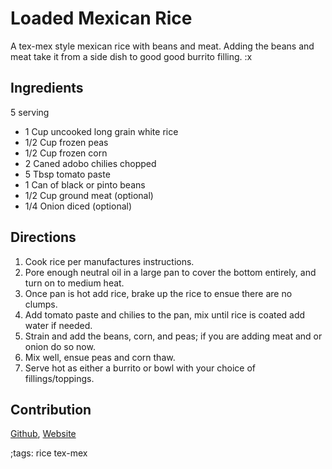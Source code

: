 # Loaded Mexican Rice

A tex-mex style mexican rice with beans and meat. Adding the beans and meat take it from a side
dish to good good burrito filling. :x

## Ingredients

5 serving

* 1 Cup uncooked long grain white rice
* 1/2 Cup frozen peas
* 1/2 Cup frozen corn
* 2 Caned adobo chilies chopped
* 5 Tbsp tomato paste
* 1 Can of black or pinto beans
* 1/2 Cup ground meat (optional)
* 1/4 Onion diced (optional)

## Directions

1. Cook rice per manufactures instructions.
2. Pore enough neutral oil in a large pan to cover the bottom entirely, and turn on to medium heat.
3. Once pan is hot add rice, brake up the rice to ensue there are no clumps.
4. Add tomato paste and chilies to the pan, mix until rice is coated add water if needed.
5. Strain and add the beans, corn, and peas; if you are adding meat and or onion do so now.
6. Mix well, ensue peas and corn thaw.
7. Serve hot as either a burrito or bowl with your choice of fillings/toppings.

## Contribution

[Github](https://github.com/MrMip),
[Website](https://mrmip.dev)

;tags: rice tex-mex
